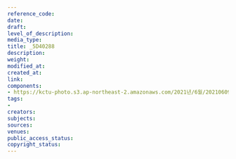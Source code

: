 ```yaml
---
reference_code: 
date: 
draft: 
level_of_description: 
media_type: 
title: _5D40288
description: 
weight: 
modified_at: 
created_at: 
link: 
components:
- https://kctu-photo.s3.ap-northeast-2.amazonaws.com/2021년/6월/20210609_산재사망+노동자+추모분향소+및+농성장+설치/_5D40288.jpg
tags:
- 
creators: 
subjects: 
sources: 
venues: 
public_access_status: 
copyright_status: 
---
```


